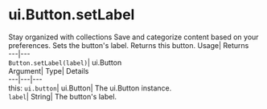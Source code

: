  
#  ui.Button.setLabel
Stay organized with collections  Save and categorize content based on your preferences. 
Sets the button's label. 
Returns this button.
Usage| Returns  
---|---  
`Button.setLabel(label)`| ui.Button  
Argument| Type| Details  
---|---|---  
this: `ui.button`| ui.Button| The ui.Button instance.  
`label`| String| The button's label.  
